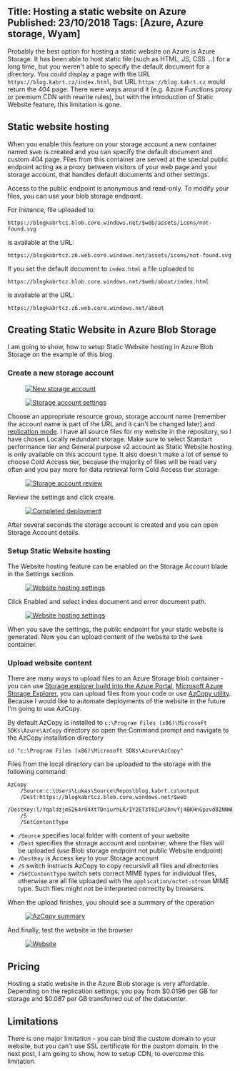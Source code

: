 Title: Hosting a static website on Azure
Published: 23/10/2018
Tags: [Azure, Azure storage, Wyam]
---

Probably the best option for hosting a static website on Azure is Azure Storage. It has been able to host static file (such as HTML, JS, CSS ...) for a long time, but you weren't able to specify the default document for a directory. You could display a page with the URL `https://blog.kabrt.cz/index.html`, but URL `https://blog.kabrt.cz` would return the 404 page. There were ways around it (e.g. Azure Functions proxy or premium CDN with rewrite rules), but with the introduction of Static Website feature, this limitation is gone.

## Static website hosting
When you enable this feature on your storage account a new container named `$web` is created and you can specify the default document and custom 404 page. Files from this container are served at the special public endpoint acting as a proxy between visitors of your web page and your storage account, that handles default documents and other settings.

Access to the public endpoint is anonymous and read-only. To modify your files, you can use your blob storage endpoint.

For instance, file uploaded to:

    https://blogkabrtcz.blob.core.windows.net/$web/assets/icons/not-found.svg
    
is available at the URL:

    https://blogkabrtcz.z6.web.core.windows.net/assets/icons/not-found.svg

If you set the default document to `index.html` a file uploaded to
    
    https://blogkabrtcz.blob.core.windows.net/$web/about/index.html

is available at the URL:

    https://blogkabrtcz.z6.web.core.windows.net/about

## Creating Static Website in Azure Blob Storage

I am going to show, how to setup Static Website hosting in Azure Blob Storage on the example of this blog.

### Create a new storage account

<figure class="figure w-100 text-center">
    <a href="/content/2018-10-hosting-static-website-on-azure/01-new-storage-account.png" data-toggle="lightbox">
        <img src="/content/2018-10-hosting-static-website-on-azure/01-new-storage-account_t.png" class="figure-img img-fluid" alt="New storage account">
    </a>
</figure>

<figure class="figure w-100 text-center">
    <a href="/content/2018-10-hosting-static-website-on-azure/02-storage-account-settings.png" data-toggle="lightbox">
        <img src="/content/2018-10-hosting-static-website-on-azure/02-storage-account-settings_t.png" class="figure-img img-fluid" alt="Storage account settings">
    </a>
</figure>

Choose an appropriate resource group, storage account name (remember the account name is part of the URL and it can't be changed later) and [replication mode](https://docs.microsoft.com/en-us/azure/storage/common/storage-redundancy). I have all source files for my website in the repository, so I have chosen Locally redundant storage. Make sure to select Standart performance tier and General purpose v2 account as Static Website hosting is only available on this account type. It also doesn't make a lot of sense to choose Cold Access tier, because the majority of files will be read very often and you pay more for data retrieval form Cold Access tier storage.

<figure class="figure w-100 text-center">
    <a href="/content/2018-10-hosting-static-website-on-azure/03-storage-review.png" data-toggle="lightbox">
        <img src="/content/2018-10-hosting-static-website-on-azure/03-storage-review_t.png" class="figure-img img-fluid" alt="Storage account review">
    </a>
</figure>

Review the settings and click create.

<figure class="figure w-100 text-center">
    <a href="/content/2018-10-hosting-static-website-on-azure/04-storage-deployed.png" data-toggle="lightbox">
        <img src="/content/2018-10-hosting-static-website-on-azure/04-storage-deployed_t.png" class="figure-img img-fluid" alt="Completed deployment">
    </a>
</figure>

After several seconds the storage account is created and you can open Storage Account details.

### Setup Static Website hosting

The Website hosting feature can be enabled on the Storage Account blade in the Settings section.

<figure class="figure w-100 text-center">
    <a href="/content/2018-10-hosting-static-website-on-azure/05-website-hosting.png" data-toggle="lightbox">
        <img src="/content/2018-10-hosting-static-website-on-azure/05-website-hosting_t.png" class="figure-img img-fluid" alt="Website hosting settings">
    </a>
</figure>

Click Enabled and select index document and error document path.

<figure class="figure w-100 text-center">
    <a href="/content/2018-10-hosting-static-website-on-azure/06-website-hosting.png" data-toggle="lightbox">
        <img src="/content/2018-10-hosting-static-website-on-azure/06-website-hosting_t.png" class="figure-img img-fluid" alt="Website hosting settings">
    </a>
</figure>

When you save the settings, the public endpoint for your static website is generated. Now you can upload content of the website to the `$web` container.

### Upload website content

There are many ways to upload files to an Azure Storage blob container - you can use <a href="/content/2018-10-hosting-static-website-on-azure/07-portal-storage-explorer.png" data-toggle="lightbox">Storage explorer build into the Azure Portal</a>, [Microsoft Azure Storage Explorer](https://azure.microsoft.com/en-us/features/storage-explorer/), you can upload files from your code or use [AzCopy utility](https://docs.microsoft.com/en-us/azure/storage/common/storage-use-azcopy
). Because I would like to automate deployments of the website in the future I'm going to use AzCopy.


By default AzCopy is installed to `c:\Program Files (x86)\Microsoft SDKs\Azure\AzCopy` directory so open the Command prompt and navigate to the AzCopy installation directory

```
cd "c:\Program Files (x86)\Microsoft SDKs\Azure\AzCopy"
```

Files from the local directory can be uploaded to the storage with the following command: 

```
AzCopy 
    /Source:c:\Users\Lukas\Source\Repos\blog.kabrt.cz\output 
    /Dest:https://blogkabrtcz.blob.core.windows.net/$web 
    /DestKey:l/YqaldzjmS264r04XtTDniurhLK/IY2ET3T0ZuP2bnvYj4BKHnGpzvd82NNWD8Pk1uCVEzAdKvRyVZSHfGCkg== 
    /S 
    /SetContentType
```

* `/Source` specifies local folder with content of your website
* `/Dest` specifies the storage account and container, where the files will be uploaded (use Blob storage endpoint not public Website endpoint)
* `/DestKey` is Access key to your Storage account
* `/S` switch instructs AzCopy to copy recursivli all files and directories
* `/SetContentType` switch sets correct MIME types for individual files, otherwise are all file uploaded with the `application/octet-stream` MIME type. Such files might not be interpreted correclty by browsers.

When the upload finishes, you should see a summary of the operation

<figure class="figure w-100 text-center">
    <a href="/content/2018-10-hosting-static-website-on-azure/08-azcopy-summary.png" data-toggle="lightbox">
        <img src="/content/2018-10-hosting-static-website-on-azure/08-azcopy-summary_t.png" class="figure-img img-fluid" alt="AzCopy summary">
    </a>
</figure>

And finally, test the website in the browser

<figure class="figure w-100 text-center">
    <a href="/content/2018-10-hosting-static-website-on-azure/09-website.png" data-toggle="lightbox">
        <img src="/content/2018-10-hosting-static-website-on-azure/09-website_t.png" class="figure-img img-fluid" alt="Website">
    </a>
</figure>

## Pricing
Hosting a static website in the Azure Blob storage is very affordable. Depending on the replication settings, you pay from $0.0196 per GB for storage and $0.087 per GB transferred out of the datacenter.

## Limitations

There is one major limitation - you can bind the custom domain to your website, but you can't use SSL certificate for the custom domain. In the next post, I am going to show, how to setup CDN, to overcome this limitation.
